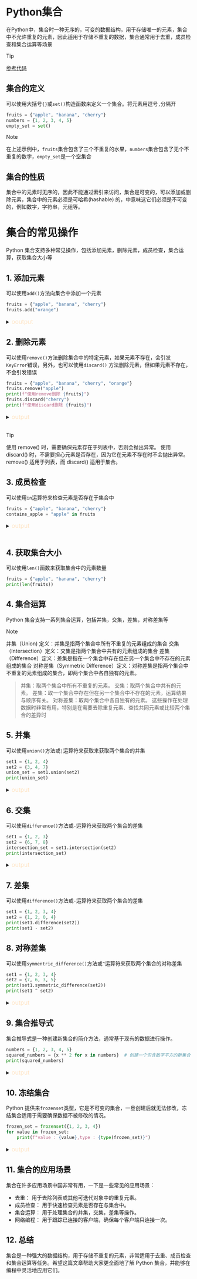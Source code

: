 # Python集合

在Python中，集合时一种无序的，可变的数据结构，用于存储唯一的元素，集合中不允许重复的元素，因此适用于存储不重复的数据，集合通常用于去重，成员检查和集合运算等场景
> [!TIP]
> [参考代码](./code/01.py) 

## 集合的定义

可以使用大括号`{}`或`set()`构造函数来定义一个集合。将元素用逗号`,`分隔开

```python
fruits = {"apple", "banana", "cherry"}
numbers = {1, 2, 3, 4, 5}
empty_set = set()
```

> [!NOTE]
> 在上述示例中，`fruits`集合包含了三个不重复的水果，`numbers`集合包含了无个不重复的数字，`empty_set`是一个空集合

## 集合的性质

集合中的元素时无序的，因此不能通过索引来访问，集合是可变的，可以添加或删除元素，集合中的元素必须是可哈希(hashable)
的，中意味这它们必须是不可变的，例如数字，字符串，元组等。

# 集合的常见操作

Python 集合支持多种常见操作，包括添加元素，删除元素，成员检查，集合运算，获取集合大小等

## 1. 添加元素

可以使用`add()`方法向集合中添加一个元素

```python
fruits = {"apple", "banana", "cherry"}
fruits.add("orange")
```

<details>
<summary><font style="font-size: initial;color: bisque">ooutput</font> </summary>

```plantuml

```

</details>

## 2. 删除元素

可以使用`remove()`方法删除集合中的特定元素，如果元素不存在，会引发`KeyError`错误，另外，也可以使用`discard()`
方法删除元素，但如果元素不存在，不会引发错误

```python
fruits = {"apple", "banana", "cherry", "orange"}
fruits.remove("apple")
print(f"使用remove删除 {fruits}")
fruits.discard("cherry")
print(f"使用discard删除 {fruits}")
```

<details>
<summary><font style="font-size: initial;color: bisque">output</font> </summary>

```plantuml
使用remove删除 {'orange', 'cherry', 'banana'}
使用discard删除 {'orange', 'banana'}
```

</details>

</br>

> [!TIP]
> 使用 remove() 时，需要确保元素存在于列表中，否则会抛出异常。
> 使用 discard() 时，不需要担心元素是否存在，因为它在元素不存在时不会抛出异常。
> remove() 适用于列表，而 discard() 适用于集合。

## 3. 成员检查

可以使用`in`运算符来检查元素是否存在于集合中

```python
fruits = {"apple", "banana", "cherry"}
contains_apple = "apple" in fruits
```

<details>
<summary><font style="font-size: initial;color: bisque">output</font> </summary>

```plantuml
True
```

</details><br>

## 4. 获取集合大小

可以使用`len()`函数来获取集合中的元素数量

```python
fruits = {"apple", "banana", "cherry"}
print(len(fruits))
```

## 4. 集合运算

Python 集合支持一系列集合运算，包括并集，交集，差集，对称差集等
> [!NOTE]
> 并集（Union) 定义：并集是指两个集合中所有不重复的元素组成的集合
> 交集（Intersection）定义：交集是指两个集合中共有的元素组成的集合
> 差集（Difference）定义：差集是指在一个集合中存在但在另一个集合中不存在的元素组成的集合
> 对称差集（Symmetric Difference）定义：对称差集是指两个集合中不重复的元素组成的集合，即两个集合中各自独有的元素。
>> 并集：取两个集合中所有不重复的元素。
> > 交集：取两个集合中共有的元素。
> > 差集：取一个集合中存在但在另一个集合中不存在的元素，运算结果与顺序有关。
> > 对称差集：取两个集合中各自独有的元素。
> > 这些操作在处理数据时非常有用，特别是在需要去除重复元素、查找共同元素或比较两个集合的差异时

## 5. 并集

可以使用`union()`方法或`|`运算符来获取来获取两个集合的并集

```python
set1 = {1, 2, 4}
set2 = {3, 4, 7}
union_set = set1.union(set2)
print(union_set)
```

<details>
<summary><font style="font-size: initial;color: bisque">output</font> </summary>

```plantuml
{1, 2, 3, 4, 7}
```

</details>

## 6. 交集

可以使用`difference()`方法或`-`运算符来获取两个集合的差集

```python
set1 = {1, 2, 3}
set2 = {6, 7, 8}
intersection_set = set1.intersection(set2)
print(intersection_set)
```

<details>
<summary><font style="font-size: initial;color: bisque">output</font> </summary>

```python
{3, 6}
```

</details>

## 7. 差集

可以使用`difference()`方法或`-`运算符来获取两个集合的差集

```python
set1 = {1, 2, 3, 4}
set2 = {1, 2, 0, 4}
print(set1.difference(set2))
print(set1 - set2)
```

## 8. 对称差集

可以使用`symmentric_difference()`方法或`^`运算符来获取两个集合的对称差集

```python
set1 = {1, 2, 3, 4}
set2 = {7, 6, 3, 5}
print(set1.symmetric_difference(set2))
print(set1 ^ set2)
```

<details>
<summary><font style="font-size: initial;color: bisque">output</font> </summary>

```plantuml
{1, 2, 4, 5, 6, 7}
{1, 2, 4, 5, 6, 7}
```

</details>

## 9. 集合推导式

集合推导式是一种创建新集合的简介方法，通常基于现有的数据进行操作。

```python
numbers = {1, 2, 3, 4, 5}
squared_numbers = {x ** 2 for x in numbers}  # 创建一个包含数字平方的新集合
print(squared_numbers)
```

<details>
<summary><font style="font-size: initial;color: bisque">output</font> </summary>

```plantuml
{1, 4, 9, 16, 25}
```

</details>

## 10. 冻结集合

Python 提供来`frozenset`类型，它是不可变的集合，一旦创建后就无法修改，冻结集合适用于需要确保数据不被修改的情况。

```python
frozen_set = frozenset({1, 2, 3, 4})
for value in frozen_set:
    print(f"value : {value},type : {type(frozen_set)}")
```

<details>
<summary><font style="font-size: initial;color: bisque">output</font> </summary>

```plantuml
value : 1,type : <class 'frozenset'>
value : 2,type : <class 'frozenset'>
value : 3,type : <class 'frozenset'>
value : 4,type : <class 'frozenset'>
```

</details>

## 11. 集合的应用场景

集合在许多应用场景中国非常有用，一下是一些常见的应用场景：

- 去重： 用于去除列表或其他可迭代对象中的重复元素。
- 成员检查： 用于快速检查元素是否存在与集合中。
- 集合运算： 用于处理集合的并集，交集，差集等操作。
- 网络编程： 用于跟踪已连接的客户端，确保每个客户端只连接一次。

## 12. 总结

集合是一种强大的数据结构，用于存储不重复的元素，非常适用于去重、成员检查和集合运算等任务。希望这篇文章帮助大家更全面地了解
Python 集合，并能够在编程中灵活地应用它们。
